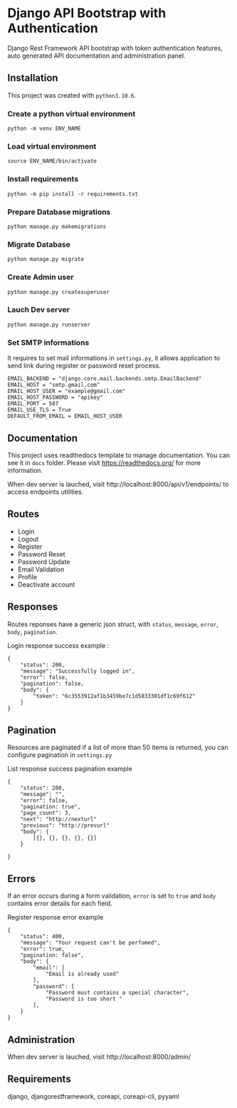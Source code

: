 Django API Bootstrap with Authentication
=========================

Django Rest Framework API bootstrap with token authentication features,
auto generated API documentation and administration panel.

Installation
-------

This project was created with `python3.10.6`.


### Create a python virtual environment
```python -m venv ENV_NAME```

### Load virtual environment
```source ENV_NAME/bin/activate```

### Install requirements
```python -m pip install -r requirements.txt```

### Prepare Database migrations
```python manage.py makemigrations```

### Migrate Database
```python manage.py migrate```

### Create Admin user
 ```python manage.py createsuperuser```

### Lauch Dev server
```python manage.py runserver```

### Set SMTP informations
It requires to set mail informations in `settings.py`, it allows application to send link during register or password reset process.

```
EMAIL_BACKEND = "django.core.mail.backends.smtp.EmailBackend"
EMAIL_HOST = "smtp.gmail.com"
EMAIL_HOST_USER = "example@gmail.com"
EMAIL_HOST_PASSWORD = "apikey"
EMAIL_PORT = 587
EMAIL_USE_TLS = True
DEFAULT_FROM_EMAIL = EMAIL_HOST_USER
```

Documentation
------

This project uses readthedocs template to manage documentation. You can see it in `docs` folder. Please visit https://readthedocs.org/ for more information.

When dev server is lauched, visit http://localhost:8000/api/v1/endpoints/ to access endpoints utilities.


Routes
-------

- Login
- Logout
- Register
- Password Reset
- Password Update
- Email Validation
- Profile
- Deactivate account

Responses
-------

Routes reponses have a generic json struct, with `status`, `message`, `error`, `body`, `pagination`. 

Login response success example : 
```
{
    "status": 200,
    "message": "Successfully logged in",
    "error": false,
    "pagination": false,
    "body": {
        "token": "6c3553912af1b3459be7c1d5833301df1c69f612"
    }
}
```

Pagination
-------

Resources are paginated if a list of more than 50 items is returned, you can configure pagination in `settings.py`

List response success pagination example
```
{
    "status": 200,
    "message": "",
    "error": false,
    "pagination: true",
    "page_count": 3,
    "next": "http://nexturl"
    "previous": "http://prevurl"
    "body": {
        [{}, {}, {}, {}, {}]
    }

}
```

Errors
-------

If an error occurs during a form validation, `error` is set to `true` and `body` contains error details for each field.


Register response error example
```
{
    "status": 400,
    "message": "Your request can't be perfomed",
    "error": true,
    "pagination: false",
    "body": {
        "email": [
            "Email is already used"
        ],
        "password": [
            "Password must contains a special character",
            "Password is too short "
        ],
    }
}
```


Administration
-------
When dev server is lauched, visit http://localhost:8000/admin/

Requirements
-----
django, djangorestframework, coreapi, coreapi-cli, pyyaml
